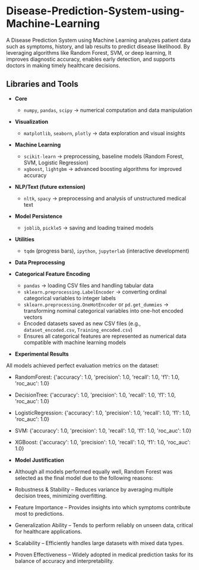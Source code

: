 # Disease-Prediction-System-using-Machine-Learning
A Disease Prediction System using Machine Learning analyzes patient data such as symptoms, history, and lab results to predict disease likelihood. By leveraging algorithms like Random Forest, SVM, or deep learning, It improves diagnostic accuracy, enables early detection, and supports doctors in making timely healthcare decisions.

## Libraries and Tools  

- **Core**  
  - `numpy`, `pandas`, `scipy` → numerical computation and data manipulation  

- **Visualization**  
  - `matplotlib`, `seaborn`, `plotly` → data exploration and visual insights  

- **Machine Learning**  
  - `scikit-learn` → preprocessing, baseline models (Random Forest, SVM, Logistic Regression)  
  - `xgboost`, `lightgbm` → advanced boosting algorithms for improved accuracy  

- **NLP/Text (future extension)**  
  - `nltk`, `spacy` → preprocessing and analysis of unstructured medical text  

- **Model Persistence**  
  - `joblib`, `pickle5` → saving and loading trained models  

- **Utilities**  
  - `tqdm` (progress bars), `ipython`, `jupyterlab` (interactive development)  

- **Data Preprocessing**
- **Categorical Feature Encoding**
  - `pandas` → loading CSV files and handling tabular data  
  - `sklearn.preprocessing.LabelEncoder` → converting ordinal categorical variables to integer labels  
  - `sklearn.preprocessing.OneHotEncoder` or `pd.get_dummies` → transforming nominal categorical variables into one-hot encoded vectors  
  - Encoded datasets saved as new CSV files (e.g., `dataset_encoded.csv`, `Training_encoded.csv`)  
  - Ensures all categorical features are represented as numerical data compatible with machine learning models

- **Experimental Results**

All models achieved perfect evaluation metrics on the dataset:

- RandomForest: {'accuracy': 1.0, 'precision': 1.0, 'recall': 1.0, 'f1': 1.0, 'roc_auc': 1.0}

- DecisionTree: {'accuracy': 1.0, 'precision': 1.0, 'recall': 1.0, 'f1': 1.0, 'roc_auc': 1.0}

- LogisticRegression: {'accuracy': 1.0, 'precision': 1.0, 'recall': 1.0, 'f1': 1.0, 'roc_auc': 1.0}

- SVM: {'accuracy': 1.0, 'precision': 1.0, 'recall': 1.0, 'f1': 1.0, 'roc_auc': 1.0}

- XGBoost: {'accuracy': 1.0, 'precision': 1.0, 'recall': 1.0, 'f1': 1.0, 'roc_auc': 1.0}

- **Model Justification**

- Although all models performed equally well, Random Forest was selected as the final model due to the following reasons:

- Robustness & Stability – Reduces variance by averaging multiple decision trees, minimizing overfitting.

- Feature Importance – Provides insights into which symptoms contribute most to predictions.

- Generalization Ability – Tends to perform reliably on unseen data, critical for healthcare applications.

- Scalability – Efficiently handles large datasets with mixed data types.

- Proven Effectiveness – Widely adopted in medical prediction tasks for its balance of accuracy and interpretability.